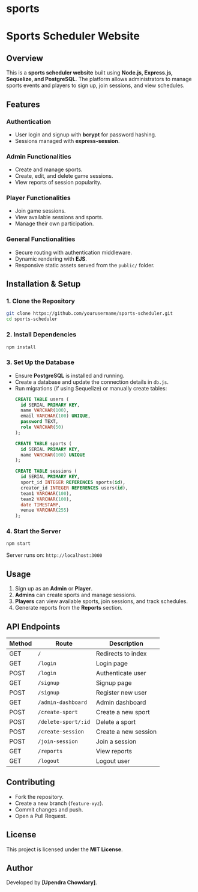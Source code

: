 # sports
# Sports Scheduler Website

## Overview
This is a **sports scheduler website** built using **Node.js, Express.js, Sequelize, and PostgreSQL**. The platform allows administrators to manage sports events and players to sign up, join sessions, and view schedules.

## Features
### **Authentication**
- User login and signup with **bcrypt** for password hashing.
- Sessions managed with **express-session**.

### **Admin Functionalities**
- Create and manage sports.
- Create, edit, and delete game sessions.
- View reports of session popularity.

### **Player Functionalities**
- Join game sessions.
- View available sessions and sports.
- Manage their own participation.

### **General Functionalities**
- Secure routing with authentication middleware.
- Dynamic rendering with **EJS**.
- Responsive static assets served from the `public/` folder.

## **Installation & Setup**

### **1. Clone the Repository**
```sh
git clone https://github.com/yourusername/sports-scheduler.git
cd sports-scheduler
```

### **2. Install Dependencies**
```sh
npm install
```

### **3. Set Up the Database**
- Ensure **PostgreSQL** is installed and running.
- Create a database and update the connection details in `db.js`.
- Run migrations (if using Sequelize) or manually create tables:
  ```sql
  CREATE TABLE users (
    id SERIAL PRIMARY KEY,
    name VARCHAR(100),
    email VARCHAR(100) UNIQUE,
    password TEXT,
    role VARCHAR(50)
  );

  CREATE TABLE sports (
    id SERIAL PRIMARY KEY,
    name VARCHAR(100) UNIQUE
  );

  CREATE TABLE sessions (
    id SERIAL PRIMARY KEY,
    sport_id INTEGER REFERENCES sports(id),
    creator_id INTEGER REFERENCES users(id),
    team1 VARCHAR(100),
    team2 VARCHAR(100),
    date TIMESTAMP,
    venue VARCHAR(255)
  );
  ```

### **4. Start the Server**
```sh
npm start
```
Server runs on: `http://localhost:3000`

## **Usage**
1. Sign up as an **Admin** or **Player**.
2. **Admins** can create sports and manage sessions.
3. **Players** can view available sports, join sessions, and track schedules.
4. Generate reports from the **Reports** section.

## **API Endpoints**
| Method | Route                 | Description |
|--------|-----------------------|-------------|
| GET    | `/`                   | Redirects to index |
| GET    | `/login`              | Login page |
| POST   | `/login`              | Authenticate user |
| GET    | `/signup`             | Signup page |
| POST   | `/signup`             | Register new user |
| GET    | `/admin-dashboard`    | Admin dashboard |
| POST   | `/create-sport`       | Create a new sport |
| POST   | `/delete-sport/:id`   | Delete a sport |
| POST   | `/create-session`     | Create a new session |
| POST   | `/join-session`       | Join a session |
| GET    | `/reports`            | View reports |
| GET    | `/logout`             | Logout user |

## **Contributing**
- Fork the repository.
- Create a new branch (`feature-xyz`).
- Commit changes and push.
- Open a Pull Request.

## **License**
This project is licensed under the **MIT License**.

## **Author**
Developed by **[Upendra Chowdary]**.


